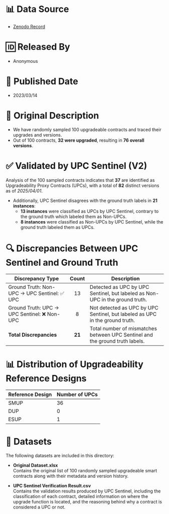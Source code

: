 # 📊 Data Source
- [Zenodo Record](https://zenodo.org/records/7734661)

# 🆔 Released By
- Anonymous

# 📅 Published Date
- 2023/03/14

# 📝 Original Description
- We have randomly sampled 100 upgradeable contracts and traced their upgrades and versions.  
- Out of 100 contracts, **32 were upgraded**, resulting in **76 overall versions**.

# ✅ Validated by UPC Sentinel (V2)
Analysis of the 100 sampled contracts indicates that **37** are identified as Upgradeability Proxy Contracts (UPCs), with a total of **82** distinct versions as of *2025/04/01*.
- Additionally, UPC Sentinel disagrees with the ground truth labels in **21 instances**:
  - **13 instances** were classified as UPCs by UPC Sentinel, contrary to the ground truth which labeled them as Non-UPCs.
  - **8 instances** were classified as Non-UPCs by UPC Sentinel, while the ground truth labeled them as UPCs.

# 🔍 Discrepancies Between UPC Sentinel and Ground Truth

| **Discrepancy Type**                                   | **Count** | **Description**                                                                 |
|--------------------------------------------------------|:---------:|----------------------------------------------------------------------------------|
| Ground Truth: Non-UPC → UPC Sentinel: ✅ UPC           | 13        | Detected as UPC by UPC Sentinel, but labeled as Non-UPC in the ground truth.     |
| Ground Truth: UPC → UPC Sentinel: ❌ Non-UPC           | 8         | Not detected as UPC by UPC Sentinel, but labeled as UPC in the ground truth.     |
| **Total Discrepancies**                                | **21**    | Total number of mismatches between UPC Sentinel and the ground truth labels.     |

# 📊 Distribution of Upgradeability Reference Designs
| **Reference Design**                                   | **Number of UPCs**                                                |
|--------------------------------------------------------|:-----------------|
| SMUP           | 36       |
| DUP            | 0        |
| ESUP           | 1        |

# 📂 Datasets

The following datasets are included in this directory:

- **Original Dataset.xlsx**  
  Contains the original list of 100 randomly sampled upgradeable smart contracts along with their metadata and version history.

- **UPC Sentinel Verification Result.csv**  
  Contains the validation results produced by UPC Sentinel, including the classification of each contract, detailed information on where the upgrade function is located, and the reasoning behind why a contract is considered a UPC or not.

